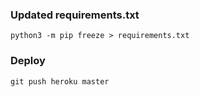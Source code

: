 ### Updated requirements.txt
```
python3 -m pip freeze > requirements.txt
```

### Deploy
```
git push heroku master
```
